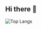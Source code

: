 ## Hi there 👋
![Top Langs](https://readme-mdiotblo2-dikshants-projects-64fc1f63.vercel.app/api/top-langs/?username=dikshantadi&hide=javascript,html)
<!--
**dikshantadi/dikshantadi** is a ✨ _special_ ✨ repository because its `README.md` (this file) appears on your GitHub profile.

Here are some ideas to get you started:

- 🔭 I’m currently working on ...
- 🌱 I’m currently learning ...
- 👯 I’m looking to collaborate on ...
- 🤔 I’m looking for help with ...
- 💬 Ask me about ...
- 📫 How to reach me: ...
- 😄 Pronouns: ...
- ⚡ Fun fact: ...
-->
